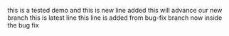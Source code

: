 this is a tested demo
and this is new line added
this will advance our new branch
this is latest line
this line is added from bug-fix branch
now inside the bug fix 
